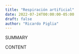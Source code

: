 ```yaml
---
title: "Respiración artificial"
date: 2022-07-24T00:00:00-05:00
draft: false
author: "Ricardo Piglia"
---
```


SUMMARY

<!--more-->

CONTENT